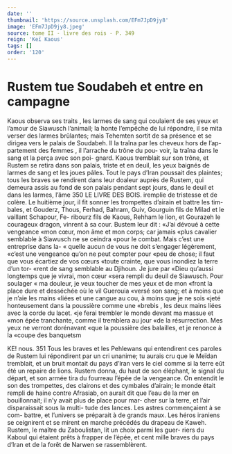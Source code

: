```yaml
---
date: ''
thumbnail: 'https://source.unsplash.com/EFm7JpD9jy8'
image: 'EFm7JpD9jy8.jpeg'
source: tome II - livre des rois - P. 349
reign: 'Keï Kaous'
tags: []
order: '120'
---
```


# Rustem tue Soudabeh et entre en campagne

Kaous observa ses traits , les larmes de sang qui coulaient de ses yeux et l’amour de Siawusch l’animail; la honte l’empêche de lui répondre, il se
mita verser des larmes brûlantes; mais Tehemten sortit de sa présence et se dirigea vers le palais de Soudabeh. Il la traîna par les cheveux hors de l’ap- partement des femmes , il l’arrache du trône du pou- voir, la traîna dans le sang et la perça avec son poi- gnard. Kaous tremblait sur son trône, et Rustem se retira dans son palais, triste et en deuil, les yeux baignés de larmes de sang et les joues pâles. Tout
le pays d’Iran poussait des plaintes; tous les braves
se rendirent dans leur doaleur auprès de Rustem, qui demeura assis au fond de son palais pendant sept jours, dans le deuil et dans les larmes, l’âme
350 LE LIVRE DES BOIS.
iremplie de tristesse et de colère. Le huitième jour,
il fit sonner les trompettes d’airain et battre les tim- bales, et Gouderz, Thous, Ferhad, Bahram, Guiv, Gourguin fils de Milad et le vaillant Schapour, Fe- ribourz fils de Kaous, Rehham le lion, et Gourazeh le courageux dragon, vinrent à sa cour.
Bustem leur dit : «J’ai dévoué à cette vengeance
«mon cœur, mon âme et mon corps; car jamais «plus cavalier semblable à Siawusch ne se ceindra «pour le combat. Mais c’est une entreprise dans la-
« quelle aucun de vous ne doit s’engager légèrement,
«c’est une vengeance qu’on ne peut compter pour
«peu de chose; il faut que vous écartiez de vos cœurs «toute crainte, que vous inondiez la terre d’un tor- «rent de sang semblable au Djihoun. Je jure par «Dieu qu’aussi longtemps que je vivrai, mon cœur «sera rempli du deuil de Siawusch. Pour soulager « ma douleur, je veux toucher de mes yeux et de mon «front la place dure et desséchée où le vil Guerouia «versé son sang; et à moins que je n’aie les mains
«liées et une cangue au cou, à moins que je ne sois «jeté honteusement dans la poussière comme une «brebis , les deux mains liées avec la corde du lacet. «je ferai trembler le monde devant ma massue et
«mon épée tranchante, comme il tremblera au jour «de la résurrection. Mes yeux ne verront dorénavant «que la poussière des balailles, et je renonce à la «coupe des banquetsm

KE! nous. 351 Tous les braves et les Pehlewans qui entendirent
ces paroles de Rustem lui répondirent par un cri unanime; tu aurais cru que le Meïdan tremblait, et un bruit montait du pays d’lran vers le ciel comme si la terre eût été un repaire de lions. Rustem donna,
du haut de son éléphant, le signal du départ, et son
armée tira du fourreau l’épée de la vengeance. On
entendit le son des trompettes, des clairons et des cymbales d’airain; le monde était rempli de haine
contre Afrasiab, on aurait dit que l’eau de la mer en bouillonnait; il n’y avait plus de place pour mar- cher sur la terre, et l’air disparaissait sous la multi- tude des lances. Les astres commençaient à se com- battre, et l’univers se préparait à de grands maux.
Les héros iraniens se ceignirent et se mirent en marche précédés du drapeau de Kaweh. Rustem, le
maître du Zaboulistan, lit un choix parmi les guer- riers du Kaboul qui étaient prêts à frapper de l’épée,
et cent mille braves du pays d’lran et de la forêt de Narwen se rassemblèrent.

